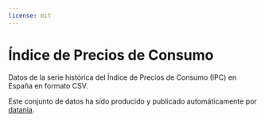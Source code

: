 ```yaml
---
license: mit
---
```


# Índice de Precios de Consumo

Datos de la serie histórica del Índice de Precios de Consumo (IPC) en España en formato CSV.

Este conjunto de datos ha sido producido y publicado automáticamente por [datania](https://github.com/davidgasquez/datania).
